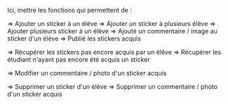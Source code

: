 Ici, mettre les fonctions qui permettent de :

=> Ajouter un sticker à un élève
=> Ajouter un sticker à plusieurs élève
=> Ajouter plusieurs sticker à un élève
=> Ajouté un commentaire / image au sticker d'un élève
=> Publié les stickers acquis

=> Récupérer les stickers pas encore acquis par un élève
=> Récupérer les étudiant n'ayant pas encore été acquis un sticker

=> Modifier un commentaire / photo d'un sticker acquis

=> Supprimer un sticker d'un élève
=> Supprimer un commentaire / photo d'un sticker acquis
